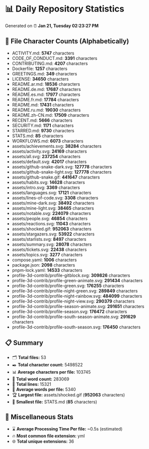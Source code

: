 # 📊 Daily Repository Statistics
Generated on ⏰ **Jan 21, Tuesday 02:23:27 PM**

## 📂 File Character Counts (Alphabetically)
- ACTIVITY.md: **5747** characters
- CODE_OF_CONDUCT.md: **3391** characters
- CONTRIBUTING.md: **4207** characters
- Dockerfile: **1257** characters
- GREETINGS.md: **349** characters
- LICENSE: **34650** characters
- README.ar.md: **18536** characters
- README.de.md: **17687** characters
- README.es.md: **17977** characters
- README.fr.md: **17784** characters
- README.md: **17431** characters
- README.ru.md: **19030** characters
- README.zh-CN.md: **17509** characters
- RECENT.md: **5666** characters
- SECURITY.md: **1171** characters
- STARRED.md: **9730** characters
- STATS.md: **85** characters
- WORKFLOWS.md: **6073** characters
- assets/achievements.svg: **38284** characters
- assets/activity.svg: **24169** characters
- assets/all.svg: **237254** characters
- assets/default.svg: **42017** characters
- assets/github-snake-dark.svg: **127778** characters
- assets/github-snake-light.svg: **127778** characters
- assets/github-snake.gif: **441647** characters
- assets/habits.svg: **14628** characters
- assets/intro.svg: **3369** characters
- assets/languages.svg: **17121** characters
- assets/lines-of-code.svg: **3308** characters
- assets/mine-dark.svg: **38492** characters
- assets/mine-light.svg: **38465** characters
- assets/notable.svg: **224079** characters
- assets/people.svg: **46854** characters
- assets/reactions.svg: **11043** characters
- assets/shocked.gif: **952063** characters
- assets/stargazers.svg: **53922** characters
- assets/starlists.svg: **8497** characters
- assets/summary.svg: **28078** characters
- assets/tickets.svg: **22438** characters
- assets/topics.svg: **3277** characters
- compose.yaml: **1006** characters
- package.json: **2098** characters
- pnpm-lock.yaml: **14533** characters
- profile-3d-contrib/profile-gitblock.svg: **309826** characters
- profile-3d-contrib/profile-green-animate.svg: **291434** characters
- profile-3d-contrib/profile-green.svg: **176255** characters
- profile-3d-contrib/profile-night-green.svg: **289849** characters
- profile-3d-contrib/profile-night-rainbow.svg: **484099** characters
- profile-3d-contrib/profile-night-view.svg: **290379** characters
- profile-3d-contrib/profile-season-animate.svg: **291651** characters
- profile-3d-contrib/profile-season.svg: **176472** characters
- profile-3d-contrib/profile-south-season-animate.svg: **291629** characters
- profile-3d-contrib/profile-south-season.svg: **176450** characters

## 📋 Summary
- 🗂️ **Total files:** 53
- ✒️ **Total character count:** 5498522
- 📊 **Average characters per file:** 103745
- 📝 **Total word count:** 283069
- 🧾 **Total lines:** 15321
- 📐 **Average words per file:** 5340
- 🏆 **Largest file:** assets/shocked.gif (**952063** characters)
- 🥉 **Smallest file:** STATS.md (**85** characters)

## 🌟 Miscellaneous Stats
- ⌛ **Average Processing Time Per file:** ~0.5s (estimated)
- 🔥 **Most common file extension:** yml
- 🌐 **Total unique extensions:** 36
